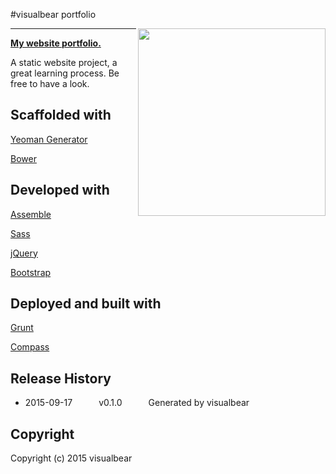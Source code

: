 #visualbear portfolio

<img align="right" height="300" src="app/img/icons/logo_default.svg">

---


**[My website portfolio.](http://www.visualbear.com)**

A static website project, a great learning process. 
Be free to have a look.



## Scaffolded with
[Yeoman Generator](https://github.com/assemble/generator-assemble)

[Bower](https://github.com/bower/bower)


## Developed with
[Assemble](http://assemble.io)

[Sass](https://github.com/sass/sass)

[jQuery](https://github.com/jquery/jquery)

[Bootstrap](https://github.com/twbs/bootstrap)

## Deployed and built with 
[Grunt](https://github.com/gruntjs/grunt)

[Compass](https://github.com/Compass/compass)

## Release History
 * 2015-09-17   v0.1.0   Generated by visualbear

## Copyright

Copyright (c) 2015 visualbear